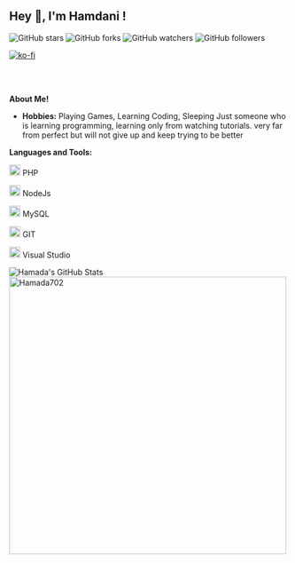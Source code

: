 <h2  title="hehehe"> Hey 👋, I'm Hamdani !</h2>


![GitHub stars](https://img.shields.io/github/stars/Hamada702/Hamada702?style=social) ![GitHub forks](https://img.shields.io/github/forks/Hamada702/Hamada702?style=social) ![GitHub watchers](https://img.shields.io/github/watchers/Hamada702/Hamada702?style=social) ![GitHub followers](https://img.shields.io/github/followers/Hamada702?style=social)



[![ko-fi](https://ko-fi.com/img/githubbutton_sm.svg)](https://ko-fi.com/M4M7LC2QG)
  
  

<br  />

<br  />

  
  

 

  

**About Me!**

  

- **Hobbies:** Playing Games, Learning Coding, Sleeping
Just someone who is learning programming, learning only from watching tutorials.
very far from perfect but will not give up and keep trying to be better

  
  
  

**Languages and Tools:**

  
  

<code><img  height="20"  src="http://asissta.yn.lt/icn/php.png"></code> PHP

<code><img  height="20"  src="http://asissta.yn.lt/icn/nodejs.png"></code> NodeJs

  

<code><img  height="20"  src="http://asissta.yn.lt/icn/mysql.png"></code> MySQL


  

<code><img  height="20"  src="http://asissta.yn.lt/icn/git.png"></code> GIT


  

<code><img  height="20"  src="http://asissta.yn.lt/icn/vscode.png"></code> Visual Studio

  

<img  src="https://github-readme-stats.vercel.app/api?username=Hamada702&show_icons=true&hide_border=true&count_private=true&theme=shades-of-purple&icon_color=fad000"  alt="Hamada's GitHub Stats">


<img  align="center"  width=500  src="https://github-readme-stats.vercel.app/api/top-langs/?username=Hamada702&count_private=true&theme=radical"  alt="Hamada702"  />
